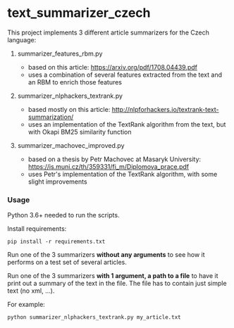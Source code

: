# text_summarizer_czech

This project implements 3 different article summarizers for
the Czech language:

1. summarizer_features_rbm.py
    - based on this article: https://arxiv.org/pdf/1708.04439.pdf
    - uses a combination of several features extracted from the text
    and an RBM to enrich those features

2. summarizer_nlphackers_textrank.py
    - based mostly on this article: http://nlpforhackers.io/textrank-text-summarization/
    - uses an implementation of the TextRank algorithm from the text,
    but with Okapi BM25 similarity function

3. summarizer_machovec_improved.py
    - based on a thesis by Petr Machovec at Masaryk University: https://is.muni.cz/th/359331/fi_m/Diplomova_prace.pdf
    - uses Petr's implementation of the TextRank algorithm, with some slight improvements

### Usage
Python 3.6+ needed to run the scripts.

Install requirements:
```
pip install -r requirements.txt
```

Run one of the 3 summarizers **without any arguments** to see how
it performs on a test set of several articles.

Run one of the 3 summarizers **with 1 argument, a path to a file**
to have it print out a summary of the text in the file. The file has
to contain just simple text (no xml, ...).

For example:
```
python summarizer_nlphackers_textrank.py my_article.txt
```
